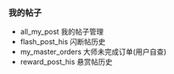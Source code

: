 ### 我的帖子

- all_my_post 我的帖子管理
- flash_post_his 闪断帖历史
- my_master_orders 大师未完成订单(用户自查)
- reward_post_his 悬赏帖历史